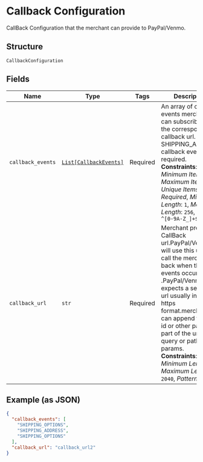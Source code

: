 
# Callback Configuration

CallBack Configuration that the merchant can provide to PayPal/Venmo.

## Structure

`CallbackConfiguration`

## Fields

| Name | Type | Tags | Description |
|  --- | --- | --- | --- |
| `callback_events` | [`List[CallbackEvents]`](../../doc/models/callback-events.md) | Required | An array of callback events merchant can subscribe to for the corresponding callback url. The SHIPPING_ADDRESS callback event is required.<br>**Constraints**: *Minimum Items*: `1`, *Maximum Items*: `5`, *Unique Items Required*, *Minimum Length*: `1`, *Maximum Length*: `256`, *Pattern*: `^[0-9A-Z_]+$` |
| `callback_url` | `str` | Required | Merchant provided CallBack url.PayPal/Venmo will use this url to call the merchant back when the events occur .PayPal/Venmo expects a secured url usually in the https format.merchant can append the cart id or other params part of the url as query or path params.<br>**Constraints**: *Minimum Length*: `10`, *Maximum Length*: `2040`, *Pattern*: `^.*$` |

## Example (as JSON)

```json
{
  "callback_events": [
    "SHIPPING_OPTIONS",
    "SHIPPING_ADDRESS",
    "SHIPPING_OPTIONS"
  ],
  "callback_url": "callback_url2"
}
```

